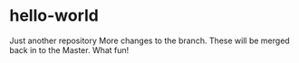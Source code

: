# hello-world
Just another repository
More changes to the branch.
These will be merged back in to the Master.
What fun!

